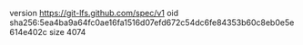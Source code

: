 version https://git-lfs.github.com/spec/v1
oid sha256:5ea4ba9a64fc0ae16fa1516d07efd672c54dc6fe84353b60c8eb0e5e614e402c
size 4074
